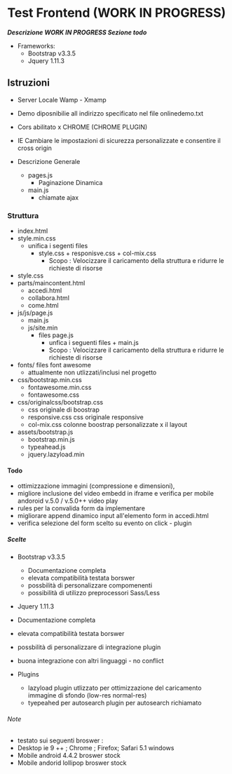 # Test Frontend (WORK IN PROGRESS)
 ***Descrizione WORK IN PROGRESS  Sezione todo***

 - Frameworks:
   - Bootstrap v3.3.5
   - Jquery 1.11.3

## Istruzioni
- Server Locale  Wamp - Xmamp
- Demo diposnibilie all indirizzo specificato nel file onlinedemo.txt
- Cors abilitato x CHROME (CHROME PLUGIN)
- IE Cambiare le impostazioni di sicurezza personalizzate e consentire il cross origin

- Descrizione Generale
  - pages.js
    - Paginazione Dinamica
  - main.js
    - chiamate ajax


### Struttura
- index.html
- style.min.css
  - unifica i segenti files
    - style.css + responisve.css + col-mix.css
      - Scopo : Velocizzare il caricamento della struttura e ridurre le richieste di risorse
- style.css
- parts/maincontent.html   
  - accedi.html     
  - collabora.html    
  - come.html
- js/js/page.js
  - main.js
  - js/site.min
    - files page.js
      - unfica i seguenti files + main.js  
       - Scopo : Velocizzare il caricamento della struttura e ridurre le richieste di risorse
- fonts/ files font awesome
  - attualmente non utlizzati/inclusi nel progetto
- css/bootstrap.min.css   
  - fontawesome.min.css
  - fontawesome.css
- css/originalcss/bootstrap.css
  - css originale di boostrap
  - responsive.css css originale responsive
  - col-mix.css    colonne boostrap personalizzate x il layout
- assets/bootstrap.js
  - bootstrap.min.js            
  - typeahead.js  
  - jquery.lazyload.min

#### Todo
- ottimizzazione immagini (compressione e dimensioni),
- migliore inclusione del video embedd in iframe  e verifica per mobile andoroid v.5.0 / v.5.0++ video play
- rules per la convalida form da implementare
- migliorare append dinamico input all'elemento form in accedi.html
- verifica  selezione del form scelto su evento on click - plugin


##### Scelte
- Bootstrap v3.3.5
   - Documentazione completa
   - elevata  compatibilità testata borswer
   - possbilità di personalizzare compomenenti
   - possibilità di utilizzo preprocessori Sass/Less

- Jquery 1.11.3
- Documentazione completa
- elevata  compatibilità testata borswer
- possbilità di personalizzare di integrazione plugin
- buona integrazione con altri linguaggi - no conflict

- Plugins
  - lazyload plugin utlizzato per ottimizzazione del caricamento immagine di sfondo (low-res normal-res)
  - tyepeahed per autosearch plugin per autosearch richiamato

###### Note
- testato sui seguenti broswer :
- Desktop ie 9 ++ ; Chrome ; Firefox; Safari 5.1 windows
- Mobile  android    4.4.2 broswer stock
- Mobile  andorid  lollipop broswer stock
